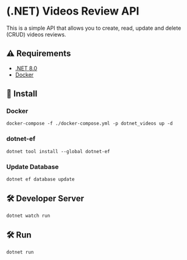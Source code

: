 # (.NET) Videos Review API

This is a simple API that allows you to create, read, update and delete (CRUD) videos reviews.

## ⚠️ Requirements

- [.NET 8.0](https://dotnet.microsoft.com/download/dotnet/8.0)
- [Docker](https://www.docker.com/products/docker-desktop)

## 🧰 Install

### Docker

```
docker-compose -f ./docker-compose.yml -p dotnet_videos up -d
```

### dotnet-ef

```
dotnet tool install --global dotnet-ef
```

### Update Database

```
dotnet ef database update
```

## 🛠 Developer Server

```
dotnet watch run
```

## 🛠 Run

```
dotnet run
```
